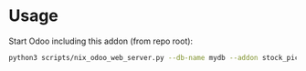 # Usage

Start Odoo including this addon (from repo root):

```bash
python3 scripts/nix_odoo_web_server.py --db-name mydb --addon stock_picking_batch_extended_account_sale_type
```
